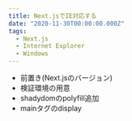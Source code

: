 ```yaml
---
title: Next.jsでIE対応する
date: "2020-11-30T00:00:00.000Z"
tags:
  - Next.js
  - Internet Explorer
  - Windows
---
```


* 前置き(Next.jsのバージョン)
* 検証環境の用意
* shadydomのpolyfill追加
* mainタグのdisplay
